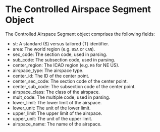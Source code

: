 # The Controlled Airspace Segment Object

The Controlled Airspace Segment object comprises the following fields:

- st: A standard (S) versus tailored (T) identifier.
- area: The world region (e.g. `USA` or `CAN`).
- sec_code: The section code, used in parsing.
- sub_code: The subsection code, used in parsing.
- center_region: The ICAO region (e.g. `K6` for NE US).
- airspace_type: The airspace type.
- center_id: The ID of the center point.
- center_sec_code: The section code of the center point.
- center_sub_code: The subsection code of the center point.
- airspace_class: The class of the airspace.
- mult_code: The multiple code, used in parsing.
- lower_limit: The lower limit of the airspace.
- lower_unit: The unit of the lower limit.
- upper_limit The upper limit of the airspace.
- upper_unit: The unit of the upper limit.
- airspace_name: The name of the airspace.
